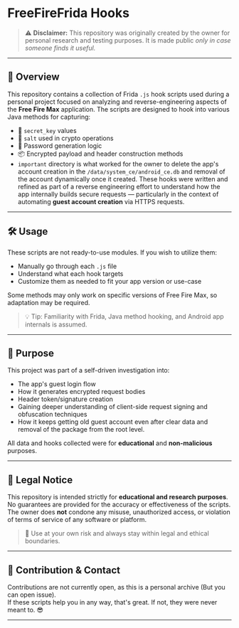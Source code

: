 # FreeFireFrida Hooks

> ⚠️ **Disclaimer:** This repository was originally created by the owner for personal research and testing purposes. It is made public *only in case someone finds it useful.*

---

## 📘 Overview

This repository contains a collection of Frida `.js` hook scripts used during a personal project focused on analyzing and reverse-engineering aspects of the **Free Fire Max** application. The scripts are designed to hook into various Java methods for capturing:

- 🔐 `secret_key` values  
- 🧂 `salt` used in crypto operations  
- 🔑 Password generation logic  
- 📦 Encrypted payload and header construction methods  
- `important` directory is what worked for the owner to delete the app's account creation in the `/data/system_ce/android_ce.db` and removal of the account dynamically once it created.
These hooks were written and refined as part of a reverse engineering effort to understand how the app internally builds secure requests — particularly in the context of automating **guest account creation** via HTTPS requests.

---

## 🛠️ Usage

These scripts are not ready-to-use modules. If you wish to utilize them:

- Manually go through each `.js` file  
- Understand what each hook targets  
- Customize them as needed to fit your app version or use-case  

Some methods may only work on specific versions of Free Fire Max, so adaptation may be required.

> 💡 Tip: Familiarity with Frida, Java method hooking, and Android app internals is assumed.

---

## 📌 Purpose

This project was part of a self-driven investigation into:

- The app's guest login flow  
- How it generates encrypted request bodies  
- Header token/signature creation  
- Gaining deeper understanding of client-side request signing and obfuscation techniques
- How it keeps getting old guest account even after clear data and removal of the package from the root level.

All data and hooks collected were for **educational** and **non-malicious** purposes.

---

## 📄 Legal Notice

This repository is intended strictly for **educational and research purposes**.  
No guarantees are provided for the accuracy or effectiveness of the scripts.  
The owner does **not** condone any misuse, unauthorized access, or violation of terms of service of any software or platform.

> 🚨 Use at your own risk and always stay within legal and ethical boundaries.

---

## 🤝 Contribution & Contact

Contributions are not currently open, as this is a personal archive (But you can open issue).  
If these scripts help you in any way, that's great. If not, they were never meant to. 😎

---
